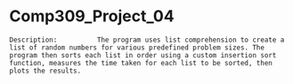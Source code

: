 # Comp309_Project_04
    Description:          The program uses list comprehension to create a list of random numbers for various predefined problem sizes. The program then sorts each list in order using a custom insertion sort function, measures the time taken for each list to be sorted, then plots the results.
